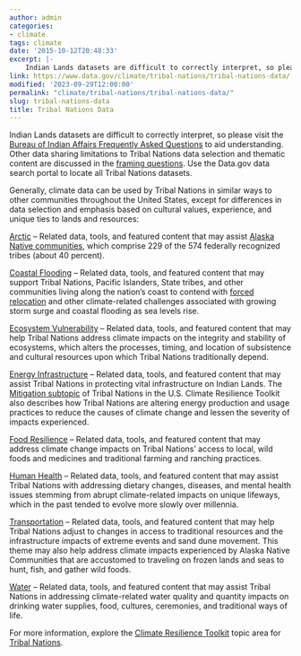 ```yaml
---
author: admin
categories:
- climate
tags: climate
date: '2015-10-12T20:48:33'
excerpt: |-
    Indian Lands datasets are difficult to correctly interpret, so please visit the Bureau of Indian Affairs Frequently Asked Questions to aid understanding. Other data sharing limitations to Tribal Nations data selection and thematic content are discussed in the framing questions...
link: https://www.data.gov/climate/tribal-nations/tribal-nations-data/
modified: '2023-09-29T12:00:00'
permalink: "climate/tribal-nations/tribal-nations-data/"
slug: tribal-nations-data
title: Tribal Nations Data
---
```


Indian Lands datasets are difficult to correctly interpret, so please visit the [Bureau of Indian Affairs Frequently Asked Questions](https://www.bia.gov/frequently-asked-questions) to aid understanding. Other data sharing limitations to Tribal Nations data selection and thematic content are discussed in the [framing questions](https://data.gov/climate/tribal-nations/framing-questions/). Use the Data.gov data search portal to locate all Tribal Nations datasets.

Generally, climate data can be used by Tribal Nations in similar ways to other communities throughout the United States, except for differences in data selection and emphasis based on cultural values, experience, and unique ties to lands and resources:

[Arctic](https://catalog.data.gov/dataset/?groups=climate5434&vocab_category_all=Arctic) – Related data, tools, and featured content that may assist [Alaska Native communities](https://toolkit.climate.gov/regions/alaska-and-arctic/arctic-peoples-and-ecosystems), which comprise 229 of the 574 federally recognized tribes (about 40 percent).

[Coastal Flooding](https://catalog.data.gov/dataset/?groups=climate5434&vocab_category_all=Coastal+Flooding) – Related data, tools, and featured content that may support Tribal Nations, Pacific Islanders, State tribes, and other communities living along the nation’s coast to contend with [forced relocation](https://toolkit.climate.gov/topics/tribal-nations/relocation) and other climate-related challenges associated with growing storm surge and coastal flooding as sea levels rise.

[Ecosystem Vulnerability](https://catalog.data.gov/dataset/?groups=climate5434&vocab_category_all=Ecosystem+Vulnerability) – Related data, tools, and featured content that may help Tribal Nations address climate impacts on the integrity and stability of ecosystems, which alters the processes, timing, and location of subsistence and cultural resources upon which Tribal Nations traditionally depend.

[Energy Infrastructure](https://catalog.data.gov/dataset/?groups=climate5434&vocab_category_all=Energy+Infrastructure) – Related data, tools, and featured content that may assist Tribal Nations in protecting vital infrastructure on Indian Lands. The [Mitigation subtopic](https://toolkit.climate.gov/topics/tribal-nations/mitigation) of Tribal Nations in the U.S. Climate Resilience Toolkit also describes how Tribal Nations are altering energy production and usage practices to reduce the causes of climate change and lessen the severity of impacts experienced.

[Food Resilience](https://catalog.data.gov/dataset/?groups=climate5434&vocab_category_all=Food+Resilience) – Related data, tools, and featured content that may address climate change impacts on Tribal Nations’ access to local, wild foods and medicines and traditional farming and ranching practices.

[Human Health](https://catalog.data.gov/dataset/?groups=climate5434&vocab_category_all=Human+Health) – Related data, tools, and featured content that may assist Tribal Nations with addressing dietary changes, diseases, and mental health issues stemming from abrupt climate-related impacts on unique lifeways, which in the past tended to evolve more slowly over millennia.

[Transportation](https://catalog.data.gov/dataset/?groups=climate5434&vocab_category_all=Transportation) – Related data, tools, and featured content that may help Tribal Nations adjust to changes in access to traditional resources and the infrastructure impacts of extreme events and sand dune movement. This theme may also help address climate impacts experienced by Alaska Native Communities that are accustomed to traveling on frozen lands and seas to hunt, fish, and gather wild foods.

[Water](https://catalog.data.gov/dataset/?groups=climate5434&vocab_category_all=Water) – Related data, tools, and featured content that may assist Tribal Nations in addressing climate-related water quality and quantity impacts on drinking water supplies, food, cultures, ceremonies, and traditional ways of life.

For more information, explore the [Climate Resilience Toolkit](https://toolkit.climate.gov/) topic area for [Tribal Nations](https://toolkit.climate.gov/topics/tribal-nations).

